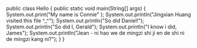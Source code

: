 public class Hello
{
public static void main(String[] args)
{
  System.out.print("My name is Connie" );
  System.out.println("Jingxian Huang visited this file ^_^");
  System.out.println("So did Daniel!");
  System.out.println("So did I, Gerald");
  System.out.println("I know i did, James");
  System.out.println("Jean - ni hao we de mingzi shi ji en de shi ni de mingzi kang ni?");
}
}
